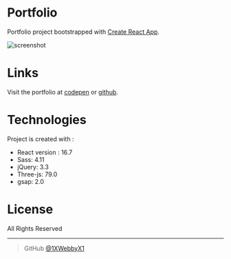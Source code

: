 # Portfolio
Portfolio project bootstrapped with [Create React App](https://github.com/facebook/create-react-app).

![screenshot](https://i.ibb.co/JzSbdWX/Screen-Shot-2018-12-27-at-01-08-37.png)

# Links
Visit the portfolio at  [codepen](https://codepen.io/1xwebbyx1/pen/aPZRgB) or [github](https://1xwebbyx1.github.io/react-portfolio/).

# Technologies
Project is created with :
- React version : 16.7
- Sass: 4.11
- jQuery: 3.3
- Three-js: 79.0
- gsap: 2.0


# License
All Rights Reserved

---


> GitHub [@1XWebbyX1](https://github.com/1XWebbyX1)
